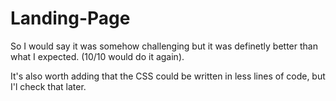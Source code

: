 # Landing-Page
So I would say it was somehow challenging but it was definetly better than what I expected. (10/10 would do it again).

It's also worth adding that the CSS could be written in less lines of code, but I'l check that later.
